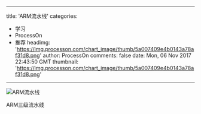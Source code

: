 
---
title: 'ARM流水线'
categories: 
 - 学习
 - ProcessOn
 - 推荐
headimg: 'https://img.processon.com/chart_image/thumb/5a007409e4b0143a78af31d8.png'
author: ProcessOn
comments: false
date: Mon, 06 Nov 2017 22:43:50 GMT
thumbnail: 'https://img.processon.com/chart_image/thumb/5a007409e4b0143a78af31d8.png'
---

<div>   
<img class="thumb" alt="ARM流水线" src="https://img.processon.com/chart_image/thumb/5a007409e4b0143a78af31d8.png" referrerpolicy="no-referrer">
<p>ARM三级流水线</p>  
</div>
            